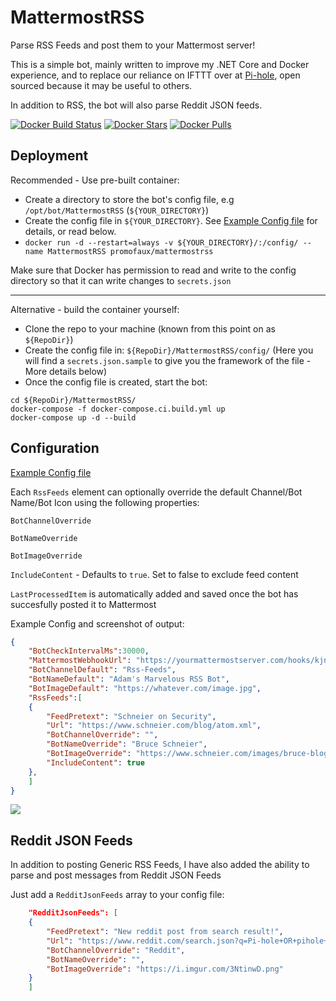 # MattermostRSS
Parse RSS Feeds and post them to your Mattermost server!

This is a simple bot, mainly written to improve my .NET Core and Docker experience, and to replace our reliance on IFTTT over at [Pi-hole](https://github.com/pi-hole/), open sourced because it may be useful to others.

In addition to RSS, the bot will also parse Reddit JSON feeds. 

[![Docker Build Status](https://img.shields.io/docker/build/promofaux/mattermostrss.svg)](https://hub.docker.com/r/promofaux/mattermostrss/builds/) [![Docker Stars](https://img.shields.io/docker/stars/promofaux/mattermostrss.svg)](https://hub.docker.com/r/promofaux/mattermostrss/) [![Docker Pulls](https://img.shields.io/docker/pulls/promofaux/mattermostrss.svg)](https://hub.docker.com/r/promofaux/mattermostrss/) 

## Deployment
Recommended - Use pre-built container:
- Create a directory to store the bot's config file, e.g `/opt/bot/MattermostRSS` (`${YOUR_DIRECTORY}`)
- Create the config file in `${YOUR_DIRECTORY}`. See [Example Config file](https://github.com/PromoFaux/MattermostRSS/blob/master/config/secrets.json.sample) for details, or read below.
- `docker run -d --restart=always -v ${YOUR_DIRECTORY}/:/config/ --name MattermostRSS promofaux/mattermostrss`

Make sure that Docker has permission to read and write to the config directory so that it can write changes to `secrets.json`

----

Alternative - build the container yourself:
- Clone the repo to your machine (known from this point on as `${RepoDir}`)
- Create the config file in: `${RepoDir}/MattermostRSS/config/` (Here you will find a `secrets.json.sample` to give you the framework of the file - More details below)
- Once the config file is created, start the bot:
```
cd ${RepoDir}/MattermostRSS/
docker-compose -f docker-compose.ci.build.yml up
docker-compose up -d --build
```

## Configuration

[Example Config file](https://github.com/PromoFaux/MattermostRSS/blob/master/MattermostRSS/config/secrets.json.sample)

Each `RssFeeds` element can optionally override the default Channel/Bot Name/Bot Icon using the following properties:

`BotChannelOverride`

`BotNameOverride`

`BotImageOverride`

`IncludeContent` - Defaults to `true`. Set to false to exclude feed content

`LastProcessedItem` is automatically added and saved once the bot has succesfully posted it to Mattermost


Example Config and screenshot of output:

```JSON
{
    "BotCheckIntervalMs":30000,
    "MattermostWebhookUrl": "https://yourmattermostserver.com/hooks/kjnk4j3wnfkse",
    "BotChannelDefault": "Rss-Feeds",
    "BotNameDefault": "Adam's Marvelous RSS Bot",
    "BotImageDefault": "https://whatever.com/image.jpg",
    "RssFeeds":[  
    {
        "FeedPretext": "Schneier on Security",
        "Url": "https://www.schneier.com/blog/atom.xml",
        "BotChannelOverride": "",
        "BotNameOverride": "Bruce Schneier",
        "BotImageOverride": "https://www.schneier.com/images/bruce-blog3.jpg",
        "IncludeContent": true
    },
    ]
}
```

![](https://i.imgur.com/nW6fRsY.png)

## Reddit JSON Feeds

In addition to posting Generic RSS Feeds, I have also added the ability to parse and post messages from Reddit JSON Feeds

Just add a `RedditJsonFeeds` array to your config file:
```JSON
    "RedditJsonFeeds": [
    {
        "FeedPretext": "New reddit post from search result!",
        "Url": "https://www.reddit.com/search.json?q=Pi-hole+OR+pihole+NOT+subreddit%3Apihole",
        "BotChannelOverride": "Reddit",
        "BotNameOverride": "",
        "BotImageOverride": "https://i.imgur.com/3NtinwD.png"
    }
    ]
```
